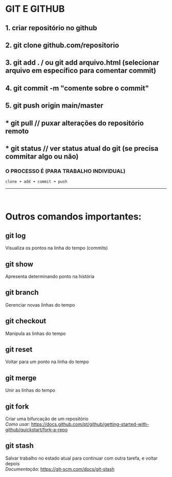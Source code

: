 # GIT E GITHUB


## 1. criar repositório no github

## 2. git clone github.com/repositorio

## 3.	 git add . / ou git add arquivo.html (selecionar arquivo em específico para 	comentar commit)

## 4.	 git commit -m "comente sobre o commit"

## 5.	 git push origin main/master 

## *	 git pull // puxar alterações do repositório remoto

## *	 git status // ver status atual do git (se precisa 	commitar algo ou não)


### O PROCESSO É (PARA TRABALHO INDIVIDUAL)

    clone ➜ add ➜ commit ➜ push

---

<br>

# Outros comandos importantes:

    
## git log  
Visualiza os pontos na linha do tempo (commits)

## git show     
 Apresenta determinando ponto na história

## git branch   
 Gerenciar novas linhas do tempo
## git checkout 
 Manipula as linhas do tempo
## git reset    
 Voltar para um ponto na linha do tempo
## git merge    
 Unir as linhas do tempo

## git fork     
 Criar uma bifurcação de um repositório   
*Como usar:* https://docs.github.com/pt/github/getting-started-with-github/quickstart/fork-a-repo


## git stash    
 Salvar trabalho no estado atual para continuar com outra tarefa, e voltar depois  
*Documentação:* https://git-scm.com/docs/git-stash
